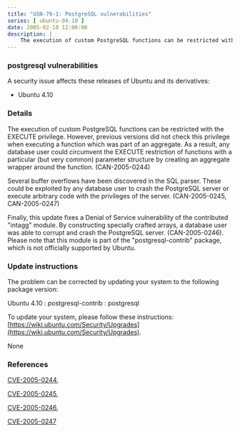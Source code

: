 ```yaml
---
title: "USN-79-1: PostgreSQL vulnerabilities"
series: [ ubuntu-04.10 ]
date: 2005-02-10 12:00:00
description: |
    The execution of custom PostgreSQL functions can be restricted with the EXECUTE privilege. However, previous versions did not check this privilege when executing a function which was part of an aggregate. As a result, any database user could circumvent the EXECUTE restriction of functions with a particular (but very common) parameter structure by creating an aggregate wrapper around the function. (CAN-2005-0244)
--- 
```

 
### postgresql vulnerabilities

A security issue affects these releases of Ubuntu and its derivatives:

* Ubuntu 4.10

### Details

The execution of custom PostgreSQL functions can be restricted with the EXECUTE privilege. However, previous versions did not check this privilege when executing a function which was part of an aggregate. As a result, any database user could circumvent the EXECUTE restriction of functions with a particular (but very common) parameter structure by creating an aggregate wrapper around the function. (CAN-2005-0244)

Several buffer overflows have been discovered in the SQL parser. These could be exploited by any database user to crash the PostgreSQL server or execute arbitrary code with the privileges of the server. (CAN-2005-0245, CAN-2005-0247)

Finally, this update fixes a Denial of Service vulnerability of the contributed &quot;intagg&quot; module. By constructing specially crafted arrays, a database user was able to corrupt and crash the PostgreSQL server. (CAN-2005-0246). Please note that this module is part of the &quot;postgresql-contrib&quot; package, which is not officially supported by Ubuntu.

### Update instructions

The problem can be corrected by updating your system to the following package version:

Ubuntu 4.10
 : postgresql-contrib 
 : postgresql 

To update your system, please follow these instructions: [https://wiki.ubuntu.com/Security/Upgrades](https://wiki.ubuntu.com/Security/Upgrades).

None

### References

 [CVE-2005-0244](http://people.ubuntu.com/~ubuntu-security/cve/CVE-2005-0244), 

 [CVE-2005-0245](http://people.ubuntu.com/~ubuntu-security/cve/CVE-2005-0245), 

 [CVE-2005-0246](http://people.ubuntu.com/~ubuntu-security/cve/CVE-2005-0246), 

 [CVE-2005-0247](http://people.ubuntu.com/~ubuntu-security/cve/CVE-2005-0247)
 
